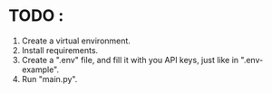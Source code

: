 # TODO :

1. Create a virtual environment. 
2. Install requirements.
3. Create a ".env" file, and fill it with you API keys, just like in ".env-example".
4. Run "main.py".